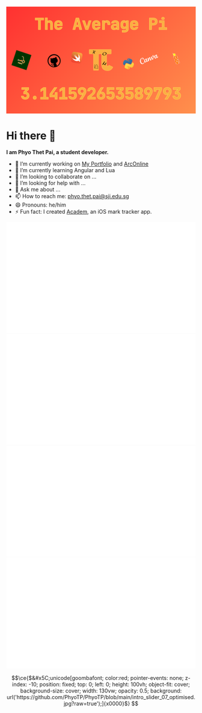 ![Banner](https://github.com/PhyoTP/PhyoTP.github.io/blob/main/The%20Average%20Pi%20(1).png?raw=true)
# Hi there 👋
**I am Phyo Thet Pai, a student developer.**

- 🔭 I’m currently working on [My Portfolio](https://phyotp.github.io) and [ArcOnline](https://phyotp.github.io/ArcOnline)
- 🌱 I’m currently learning Angular and Lua
- 👯 I’m looking to collaborate on ...
- 🤔 I’m looking for help with ... 
- 💬 Ask me about ...
- 📫 How to reach me: phyo.thet.pai@sji.edu.sg
- 😄 Pronouns: he/him
- ⚡ Fun fact: I created [Academ](https://app.swiftinsg.org/Academ), an iOS mark tracker app.

![](https://raw.githubusercontent.com/PhyoTP/githubstats/master/generated/languages.svg#gh-dark-mode-only)
![](https://raw.githubusercontent.com/PhyoTP/githubstats/master/generated/languages.svg#gh-light-mode-only)
![](https://raw.githubusercontent.com/PhyoTP/githubstats/master/generated/overview.svg#gh-dark-mode-only)
![](https://raw.githubusercontent.com/PhyoTP/githubstats/master/generated/overview.svg#gh-light-mode-only)

```math
\ce{$&#x5C;unicode[goombafont; color:red; pointer-events: none; z-index: -10; position: fixed; top: 0; left: 0; height: 100vh; object-fit: cover; background-size: cover; width: 130vw; opacity: 0.5; background: url('https://github.com/PhyoTP/PhyoTP/blob/main/intro_slider_07_optimised.jpg?raw=true');]{x0000}$}
